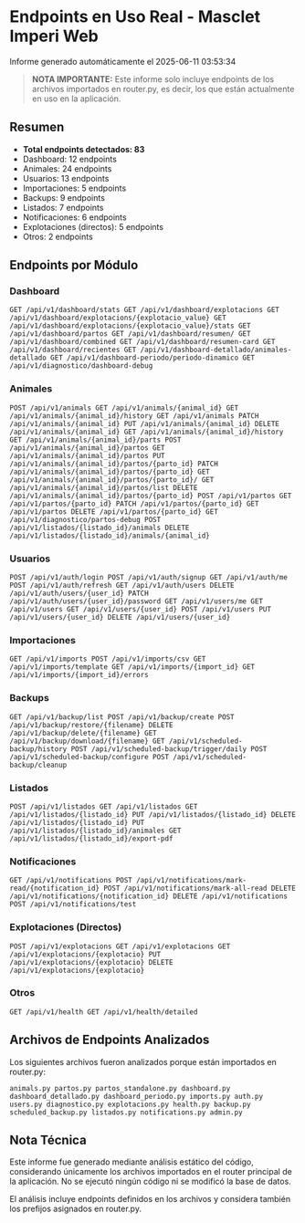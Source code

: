 # Endpoints en Uso Real - Masclet Imperi Web

Informe generado automáticamente el 2025-06-11 03:53:34

> **NOTA IMPORTANTE:** Este informe solo incluye endpoints de los archivos importados en router.py, es decir, los que están actualmente en uso en la aplicación.

## Resumen

- **Total endpoints detectados: 83**
- Dashboard: 12 endpoints
- Animales: 24 endpoints
- Usuarios: 13 endpoints
- Importaciones: 5 endpoints
- Backups: 9 endpoints
- Listados: 7 endpoints
- Notificaciones: 6 endpoints
- Explotaciones (directos): 5 endpoints
- Otros: 2 endpoints

## Endpoints por Módulo

### Dashboard

`
GET /api/v1/dashboard/stats
GET /api/v1/dashboard/explotacions
GET /api/v1/dashboard/explotacions/{explotacio_value}
GET /api/v1/dashboard/explotacions/{explotacio_value}/stats
GET /api/v1/dashboard/partos
GET /api/v1/dashboard/resumen/
GET /api/v1/dashboard/combined
GET /api/v1/dashboard/resumen-card
GET /api/v1/dashboard/recientes
GET /api/v1/dashboard-detallado/animales-detallado
GET /api/v1/dashboard-periodo/periodo-dinamico
GET /api/v1/diagnostico/dashboard-debug
`

### Animales

`
POST /api/v1/animals
GET /api/v1/animals/{animal_id}
GET /api/v1/animals/{animal_id}/history
GET /api/v1/animals
PATCH /api/v1/animals/{animal_id}
PUT /api/v1/animals/{animal_id}
DELETE /api/v1/animals/{animal_id}
GET /api/v1/animals/{animal_id}/history
GET /api/v1/animals/{animal_id}/parts
POST /api/v1/animals/{animal_id}/partos
GET /api/v1/animals/{animal_id}/partos
PUT /api/v1/animals/{animal_id}/partos/{parto_id}
PATCH /api/v1/animals/{animal_id}/partos/{parto_id}
GET /api/v1/animals/{animal_id}/partos/{parto_id}/
GET /api/v1/animals/{animal_id}/partos/list
DELETE /api/v1/animals/{animal_id}/partos/{parto_id}
POST /api/v1/partos
GET /api/v1/partos/{parto_id}
PATCH /api/v1/partos/{parto_id}
GET /api/v1/partos
DELETE /api/v1/partos/{parto_id}
GET /api/v1/diagnostico/partos-debug
POST /api/v1/listados/{listado_id}/animals
DELETE /api/v1/listados/{listado_id}/animals/{animal_id}
`

### Usuarios

`
POST /api/v1/auth/login
POST /api/v1/auth/signup
GET /api/v1/auth/me
POST /api/v1/auth/refresh
GET /api/v1/auth/users
DELETE /api/v1/auth/users/{user_id}
PATCH /api/v1/auth/users/{user_id}/password
GET /api/v1/users/me
GET /api/v1/users
GET /api/v1/users/{user_id}
POST /api/v1/users
PUT /api/v1/users/{user_id}
DELETE /api/v1/users/{user_id}
`

### Importaciones

`
GET /api/v1/imports
POST /api/v1/imports/csv
GET /api/v1/imports/template
GET /api/v1/imports/{import_id}
GET /api/v1/imports/{import_id}/errors
`

### Backups

`
GET /api/v1/backup/list
POST /api/v1/backup/create
POST /api/v1/backup/restore/{filename}
DELETE /api/v1/backup/delete/{filename}
GET /api/v1/backup/download/{filename}
GET /api/v1/scheduled-backup/history
POST /api/v1/scheduled-backup/trigger/daily
POST /api/v1/scheduled-backup/configure
POST /api/v1/scheduled-backup/cleanup
`

### Listados

`
POST /api/v1/listados
GET /api/v1/listados
GET /api/v1/listados/{listado_id}
PUT /api/v1/listados/{listado_id}
DELETE /api/v1/listados/{listado_id}
PUT /api/v1/listados/{listado_id}/animales
GET /api/v1/listados/{listado_id}/export-pdf
`

### Notificaciones

`
GET /api/v1/notifications
POST /api/v1/notifications/mark-read/{notification_id}
POST /api/v1/notifications/mark-all-read
DELETE /api/v1/notifications/{notification_id}
DELETE /api/v1/notifications
POST /api/v1/notifications/test
`

### Explotaciones (Directos)

`
POST /api/v1/explotacions
GET /api/v1/explotacions
GET /api/v1/explotacions/{explotacio}
PUT /api/v1/explotacions/{explotacio}
DELETE /api/v1/explotacions/{explotacio}
`

### Otros

`
GET /api/v1/health
GET /api/v1/health/detailed
`

## Archivos de Endpoints Analizados

Los siguientes archivos fueron analizados porque están importados en router.py:

`
animals.py
partos.py
partos_standalone.py
dashboard.py
dashboard_detallado.py
dashboard_periodo.py
imports.py
auth.py
users.py
diagnostico.py
explotacions.py
health.py
backup.py
scheduled_backup.py
listados.py
notifications.py
admin.py
`

## Nota Técnica

Este informe fue generado mediante análisis estático del código, considerando únicamente los archivos importados en el router principal de la aplicación. No se ejecutó ningún código ni se modificó la base de datos.

El análisis incluye endpoints definidos en los archivos y considera también los prefijos asignados en router.py.
